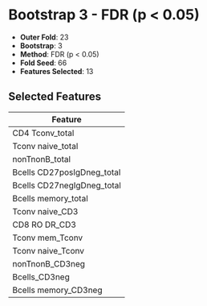 # Bootstrap 3 - FDR (p < 0.05)

- **Outer Fold**: 23
- **Bootstrap**: 3
- **Method**: FDR (p < 0.05)
- **Fold Seed**: 66
- **Features Selected**: 13

## Selected Features

| Feature |
|---------|
| CD4 Tconv_total |
| Tconv naive_total |
| nonTnonB_total |
| Bcells CD27posIgDneg_total |
| Bcells CD27negIgDneg_total |
| Bcells memory_total |
| Tconv naive_CD3 |
| CD8 RO DR_CD3 |
| Tconv mem_Tconv |
| Tconv naive_Tconv |
| nonTnonB_CD3neg |
| Bcells_CD3neg |
| Bcells memory_CD3neg |
